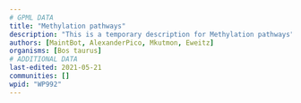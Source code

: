 ```yaml
---
# GPML DATA
title: "Methylation pathways"
description: "This is a temporary description for Methylation pathways"
authors: [MaintBot, AlexanderPico, Mkutmon, Eweitz]
organisms: [Bos taurus]
# ADDITIONAL DATA
last-edited: 2021-05-21
communities: []
wpid: "WP992"
---
```

